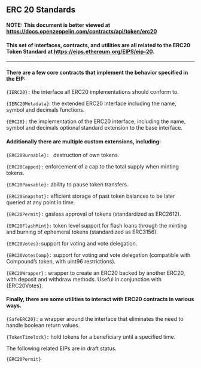 ERC 20 Standards
-------------------------------------------------------------------------------------------------------------------------------------------------------------------------

#### NOTE: This document is better viewed at https://docs.openzeppelin.com/contracts/api/token/erc20
#### This set of interfaces, contracts, and utilities are all related to the ERC20 Token Standard at https://eips.ethereum.org/EIPS/eip-20.

-----------------------------------------------------------------------------------------------------------------------------------------------------------------------

#### There are a few core contracts that implement the behavior specified in the EIP:

```{IERC20}:``` the interface all ERC20 implementations should conform to.

```{IERC20Metadata}```: the extended ERC20 interface including the name, symbol and decimals functions.

```{ERC20}:``` the implementation of the ERC20 interface, including the name, symbol and decimals optional standard extension to the base interface.

#### Additionally there are multiple custom extensions, including:

```{ERC20Burnable}: ``` destruction of own tokens.

```{ERC20Capped}:``` enforcement of a cap to the total supply when minting tokens.

```{ERC20Pausable}:``` ability to pause token transfers.

```{ERC20Snapshot}:``` efficient storage of past token balances to be later queried at any point in time.

```{ERC20Permit}:``` gasless approval of tokens (standardized as ERC2612).

``{ERC20FlashMint}:`` token level support for flash loans through the minting and burning of ephemeral tokens (standardized as ERC3156).

`{ERC20Votes}:`support for voting and vote delegation.

`{ERC20VotesComp}:` support for voting and vote delegation (compatible with Compound’s token, with uint96 restrictions).

`{ERC20Wrapper}:` wrapper to create an ERC20 backed by another ERC20, with deposit and withdraw methods. Useful in conjunction with {ERC20Votes}.

#### Finally, there are some utilities to interact with ERC20 contracts in various ways.

`{SafeERC20}:` a wrapper around the interface that eliminates the need to handle boolean return values.

`{TokenTimelock}:` hold tokens for a beneficiary until a specified time.

The following related EIPs are in draft status.

`{ERC20Permit}`
